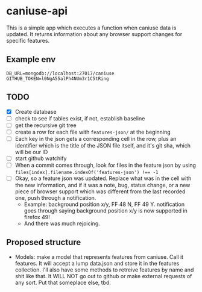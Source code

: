# caniuse-api
This is a simple app which executes a function when caniuse data is updated.  It returns information about any browser support changes for specific features.

## Example env
```
DB_URL=mongodb://localhost:27017/caniuse
GITHUB_TOKEN=l0NgA55alPh4NUm3r1C5tRing
```

## TODO
- [x] Create database
- [ ] check to see if tables exist, if not, establish baseline
- [ ] get the recursive git tree
- [ ] create a row for each file with `features-json/` at the beginning
- [ ] Each key in the json gets a corresponding cell in the row, plus an identifier which is the title of the JSON file itself, and it's git sha, which will be our ID
- [ ] start github watchify
- [ ] When a commit comes through, look for files in the feature json by using `files[index].filename.indexOf('features-json') !== -1`
- [ ] Okay, so a feature json was updated. Replace what was in the cell with the new information, and if it was a note, bug, status change, or a new piece of browser support which was different from the last recorded one, push through a notification.
    - Example: background position x/y, FF 48 N, FF 49 Y. notification goes through saying background position x/y is now supported in firefox 49!
    - And there was much rejoicing.

## Proposed structure
* Models: make a model that represents features from caniuse. Call it features.  It will accept a lump data.json and store it in the features collection. I'll also have some methods to retreive features by name and shit like that. It WILL NOT go out to github or make external requests of any sort. Put that someplace else, tbd.